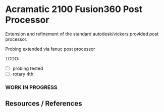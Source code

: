 # Acramatic 2100 Fusion360 Post Processor

Extension and refinement of the standard autodesk/vickers provided post processor.

Probing extended via fanuc post processor

TODO:

- [ ] probing tested
- [ ] rotary 4th

### WORK IN PROGRESS

## Resources / References

